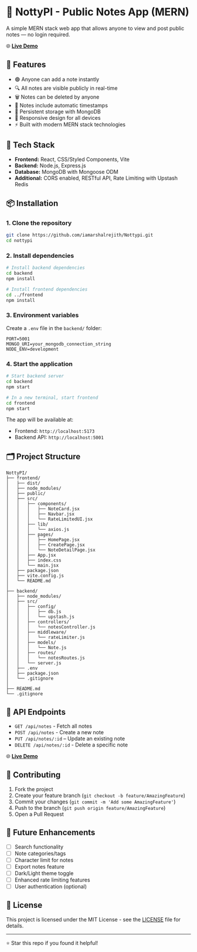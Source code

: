 # 📝 NottyPI - Public Notes App (MERN)
A simple MERN stack web app that allows anyone to view and post public notes — no login required.

🌐 **[Live Demo](https://nottypi-c90t.onrender.com/)**

## 🚀 Features
- 🟢 Anyone can add a note instantly
- 🔍 All notes are visible publicly in real-time
- 🗑️ Notes can be deleted by anyone
- 📅 Notes include automatic timestamps
- 💾 Persistent storage with MongoDB
- 📱 Responsive design for all devices
- ⚡ Built with modern MERN stack technologies

## 🔧 Tech Stack
- **Frontend:** React, CSS/Styled Components, Vite
- **Backend:** Node.js, Express.js
- **Database:** MongoDB with Mongoose ODM
- **Additional:** CORS enabled, RESTful API, Rate Limiting with Upstash Redis

## 📦 Installation

### 1. Clone the repository
```bash
git clone https://github.com/iamarshalrejith/Nottypi.git
cd nottypi
```

### 2. Install dependencies
```bash
# Install backend dependencies
cd backend
npm install

# Install frontend dependencies
cd ../frontend
npm install
```

### 3. Environment variables
Create a `.env` file in the `backend/` folder:
```env
PORT=5001
MONGO_URI=your_mongodb_connection_string
NODE_ENV=development
```

### 4. Start the application
```bash
# Start backend server
cd backend
npm start

# In a new terminal, start frontend
cd frontend
npm start
```

The app will be available at:
- Frontend: `http://localhost:5173`
- Backend API: `http://localhost:5001`

## 🗂️ Project Structure
```
NottyPI/
├── frontend/
│   ├── dist/
│   ├── node_modules/
│   ├── public/
│   ├── src/
│   │   ├── components/
│   │   │   ├── NoteCard.jsx
│   │   │   ├── Navbar.jsx
│   │   │   └── RateLimitedUI.jsx
│   │   ├── lib/
│   │   │   └── axios.js
│   │   ├── pages/
│   │   │   ├── HomePage.jsx
│   │   │   ├── CreatePage.jsx
│   │   │   └── NoteDetailPage.jsx
│   │   ├── App.jsx
│   │   ├── index.css
│   │   └── main.jsx
│   ├── package.json
│   ├── vite.config.js
│   └── README.md
│
├── backend/
│   ├── node_modules/
│   ├── src/
│   │   ├── config/
│   │   │   ├── db.js
│   │   │   └── upstash.js
│   │   ├── controllers/
│   │   │   └── notesController.js
│   │   ├── middleware/
│   │   │   └── rateLimiter.js
│   │   ├── models/
│   │   │   └── Note.js
│   │   ├── routes/
│   │   │   └── notesRoutes.js
│   │   └── server.js
│   ├── .env
│   ├── package.json
│   └── .gitignore
│
├── README.md
└── .gitignore
```

## 🔌 API Endpoints
- `GET /api/notes` - Fetch all notes
- `POST /api/notes` - Create a new note
- `PUT /api/notes/:id` – Update an existing note
- `DELETE /api/notes/:id` - Delete a specific note

🌐 **[Live Demo](https://nottypi-c90t.onrender.com/)**

## 🤝 Contributing
1. Fork the project
2. Create your feature branch (`git checkout -b feature/AmazingFeature`)
3. Commit your changes (`git commit -m 'Add some AmazingFeature'`)
4. Push to the branch (`git push origin feature/AmazingFeature`)
5. Open a Pull Request

## 📝 Future Enhancements
- [ ] Search functionality
- [ ] Note categories/tags
- [ ] Character limit for notes
- [ ] Export notes feature
- [ ] Dark/Light theme toggle
- [ ] Enhanced rate limiting features
- [ ] User authentication (optional)

## 📄 License
This project is licensed under the MIT License - see the [LICENSE](LICENSE) file for details.

---
⭐ Star this repo if you found it helpful!
